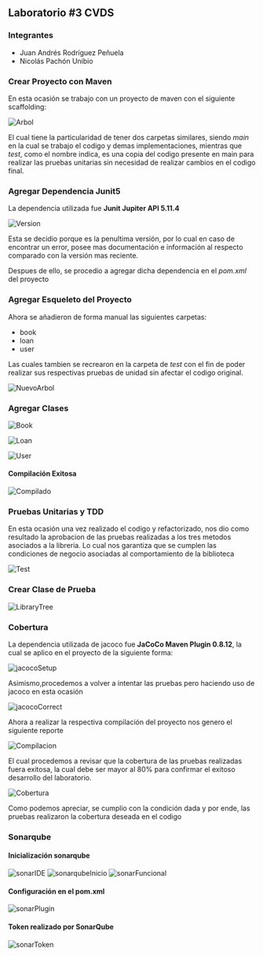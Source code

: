 ## Laboratorio #3 CVDS

### Integrantes

- Juan Andrés Rodríguez Peñuela
- Nicolás Pachón Unibio

### Crear Proyecto con Maven

En esta ocasión se trabajo con un proyecto de maven con el siguiente scaffolding:

![Arbol](Images/esqueleto.png)

El cual tiene la particularidad de tener dos carpetas similares, siendo _main_ en la cual se trabajo el codigo y demas implementaciones, mientras que _test_, como el nombre indica, es una copia del codigo presente en main para realizar las pruebas unitarias sin necesidad de realizar cambios en el codigo final.

### Agregar Dependencia Junit5

La dependencia utilizada fue **Junit Jupiter API 5.11.4**

![Version](Images/JunitVersion.png)

Esta se decidio porque es la penultima versión, por lo cual en caso de encontrar un error, posee mas documentación e información al respecto comparado con la versión mas reciente.

Despues de ello, se procedio a agregar dicha dependencia en el *pom.xml* del proyecto

### Agregar Esqueleto del Proyecto

Ahora se añadieron de forma manual las siguientes carpetas:

- book
- loan
- user

Las cuales tambien se recrearon en la carpeta de _test_ con el fin de poder realizar sus respectivas pruebas de unidad sin afectar el codigo original.

![NuevoArbol](Images/Arbol.png)

### Agregar Clases

![Book](Images/Book.png)

![Loan](Images/Loan.png)

![User](Images/User.png)

#### Compilación Exitosa

![Compilado](Images/validacion%20estructura.png)

### Pruebas Unitarias y TDD

En esta ocasión una vez realizado el codigo y refactorizado, nos dio como resultado la aprobacion de las pruebas realizadas a los tres metodos asociados a la libreria. Lo cual nos garantiza que se cumplen las condiciones de negocio asociadas al comportamiento de la biblioteca 

![Test](Images/TestLibrary.png)

### Crear Clase de Prueba

![LibraryTree](Images/CarpetaTests.png)

### Cobertura

La dependencia utilizada de jacoco fue **JaCoCo Maven Plugin 0.8.12**, la cual se aplico en el proyecto de la siguiente forma:

![jacocoSetup](Images/SettingUpJacocoDependency.png)

Asimismo,procedemos a volver a intentar las pruebas pero haciendo uso de jacoco en esta ocasión

![jacocoCorrect](Images/TestApproved.png)

Ahora a realizar la respectiva compilación del proyecto nos genero el siguiente reporte

![Compilacion](Images/JacocoCreatedReport.png)

El cual procedemos a revisar que la cobertura de las pruebas realizadas fuera exitosa, la cual debe ser mayor al 80% para confirmar el exitoso desarrollo del laboratorio.

![Cobertura](Images/JacocoReport.png)

Como podemos apreciar, se cumplio con la condición dada y por ende, las pruebas realizaron la cobertura deseada en el codigo

### Sonarqube

#### Inicialización sonarqube


![sonarIDE](Images/SonarLitIntelliJ.png)
![sonarqubeInicio](Images/DockerRunningSonarQube.png)
![sonarFuncional](Images/SonarQubeDocker.png)

#### Configuración en el pom.xml 

![sonarPlugin](Images/SonarQubePlugin.png)

#### Token realizado por SonarQube

![sonarToken](Images/TokenSonarGenerate.png)









